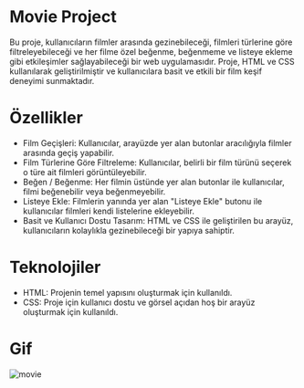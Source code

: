 # Movie Project

Bu proje, kullanıcıların filmler arasında gezinebileceği, filmleri türlerine göre filtreleyebileceği ve her filme özel beğenme, beğenmeme ve listeye ekleme gibi etkileşimler sağlayabileceği bir web uygulamasıdır. Proje, HTML ve CSS kullanılarak geliştirilmiştir ve kullanıcılara basit ve etkili bir film keşif deneyimi sunmaktadır.

# Özellikler
- Film Geçişleri: Kullanıcılar, arayüzde yer alan butonlar aracılığıyla filmler arasında geçiş yapabilir.
- Film Türlerine Göre Filtreleme: Kullanıcılar, belirli bir film türünü seçerek o türe ait filmleri görüntüleyebilir.
- Beğen / Beğenme: Her filmin üstünde yer alan butonlar ile kullanıcılar, filmi beğenebilir veya beğenmeyebilir.
- Listeye Ekle: Filmlerin yanında yer alan "Listeye Ekle" butonu ile kullanıcılar filmleri kendi listelerine ekleyebilir.
- Basit ve Kullanıcı Dostu Tasarım: HTML ve CSS ile geliştirilen bu arayüz, kullanıcıların kolaylıkla gezinebileceği bir yapıya sahiptir.

# Teknolojiler
- HTML: Projenin temel yapısını oluşturmak için kullanıldı.
- CSS: Proje için kullanıcı dostu ve görsel açıdan hoş bir arayüz oluşturmak için kullanıldı.

# Gif

![movie](https://github.com/user-attachments/assets/5595b000-3de0-4c2f-9f8c-aee245dd3feb)
